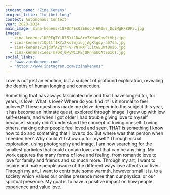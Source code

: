 ```yaml
---
student_name: "Zina Kenens"
project_title: "to (be) long"
context: Autonomous Context
year: 2023-2024
main_image: zina-kenens/1870n4EcO2EEocU-6K0ws_DqiMgHF8DP3.jpg
images:
  - zina-kenens/1DPPFgTY-D75Yt1Dw8rm7XNau9nwJtVhj.jpg
  - zina-kenens/1QpttfIXYz2ko7wjiujjAgXlgdy-a57sa.jpg
  - zina-kenens/19jd0fA2gYrFvFVNTNXTl3itGEuWtDoi6.jpg
  - zina-kenens/1ee2-m7QR_0PyW1IPEjQPnhSUQAtSSxCT.jpg
social_links:
  - "www.zinakenens.com"
  - "https://www.instagram.com/@zinakenens"
---
```

Love is not just an emotion, but a subject of profound exploration, revealing the depths of human longing and connection.

Something that has always fascinated me and that I have longed for, for years, is love. What is love? Where do you find it? Is it normal to feel unloved? These questions made me delve deeper into the subject this year, it has become an intimate quest, explored through image. I grew up with low self-esteem, and when I got older I had trouble giving love to myself because I simply didn't understand the concept of loving oneself. Loving others, making other people feel loved and seen, THAT is something I know how to do and something that I love to do. But where was that person when I needed her? Why couldn’t I show up for myself? Through visual exploration, using photography and image, I am now searching for the smallest particles that could contain love, and that can be anything. 
My work captures the many forms of love and feeling, from romantic love to love for family and friends and so much more. Through my art, I want to inspire and make people aware of the different ways love affects our lives. Through my art, I want to contribute some warmth, however small it is, to a society which values our online presence more than our physical or our spiritual presence. My goal is to have a positive impact on how people experience and value love.
